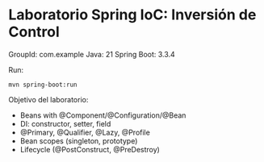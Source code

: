 # Laboratorio Spring IoC: Inversión de Control
GroupId: com.example
Java: 21
Spring Boot: 3.3.4

Run:

    mvn spring-boot:run

Objetivo del laboratorio:
- Beans with @Component/@Configuration/@Bean
- DI: constructor, setter, field
- @Primary, @Qualifier, @Lazy, @Profile
- Bean scopes (singleton, prototype)
- Lifecycle (@PostConstruct, @PreDestroy)
